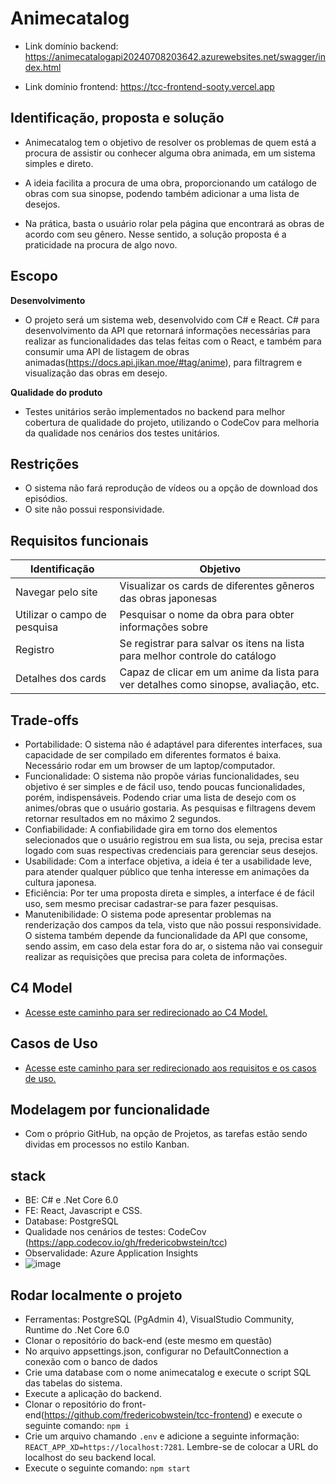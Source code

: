 # Animecatalog

- Link domínio backend: https://animecatalogapi20240708203642.azurewebsites.net/swagger/index.html
  
- Link domínio frontend: https://tcc-frontend-sooty.vercel.app

## Identificação, proposta e solução
- Animecatalog tem o objetivo de resolver os problemas de quem está a procura de assistir ou conhecer alguma obra animada, em um sistema simples e direto.

- A ideia facilita a procura de uma obra, proporcionando um catálogo de obras com sua sinopse, podendo também adicionar a uma lista de desejos.

- Na prática, basta o usuário rolar pela página que encontrará as obras de acordo com seu gênero. Nesse sentido, a solução proposta é a praticidade na procura de algo novo.


## Escopo

**Desenvolvimento**

- O projeto será um sistema web, desenvolvido com C# e React. C# para desenvolvimento da API que retornará informações necessárias para realizar as funcionalidades das telas feitas com o React, e também para consumir uma API de listagem de obras animadas(https://docs.api.jikan.moe/#tag/anime), para filtragrem e visualização das obras em desejo.

**Qualidade do produto**

- Testes unitários serão implementados no backend para melhor cobertura de qualidade do projeto, utilizando o CodeCov para melhoria da qualidade nos cenários dos testes unitários.

## Restrições

- O sistema não fará reprodução de vídeos ou a opção de download dos episódios.
- O site não possui responsividade.

## Requisitos funcionais

Identificação                | Objetivo                                                                                 |
---------------------------- | ---------------------------------------------------------------------------------------- |
Navegar pelo site            | Visualizar os cards de diferentes gêneros das obras japonesas                            |
Utilizar o campo de pesquisa | Pesquisar o nome da obra para obter informações sobre                                    |
Registro                     | Se registrar para salvar os itens na lista para melhor controle do catálogo              |
Detalhes dos cards           | Capaz de clicar em um anime da lista para ver detalhes como sinopse, avaliação, etc.     |


## Trade-offs

- Portabilidade: O sistema não é adaptável para diferentes interfaces, sua capacidade de ser compilado em diferentes formatos é baixa. Necessário rodar em um browser de um laptop/computador. 
- Funcionalidade: O sistema não propõe várias funcionalidades, seu objetivo é ser simples e de fácil uso, tendo poucas funcionalidades, porém, indispensáveis. Podendo criar uma lista de desejo com os animes/obras que o usuário gostaria. As pesquisas e filtragens devem retornar resultados em no máximo 2 segundos.
- Confiabilidade: A confiabilidade gira em torno dos elementos selecionados que o usuário registrou em sua lista, ou seja, precisa estar logado com suas respectivas credenciais para gerenciar seus desejos.
- Usabilidade: Com a interface objetiva, a ideia é ter a usabilidade leve, para atender qualquer público que tenha interesse em animações da cultura japonesa. 
- Eficiência: Por ter uma proposta direta e simples, a interface é de fácil uso, sem mesmo precisar cadastrar-se para fazer pesquisas. 
- Manutenibilidade: O sistema pode apresentar problemas na renderização dos campos da tela, visto que não possui responsividade. O sistema também depende da funcionalidade da API que consome, sendo assim, em caso dela estar fora do ar, o sistema não vai conseguir realizar as requisições que precisa para coleta de informações.

## C4 Model

- [Acesse este caminho para ser redirecionado ao C4 Model.](files/c4-model.md)

## Casos de Uso

- [Acesse este caminho para ser redirecionado aos requisitos e os casos de uso.](files/requirements-nonrequirementsl.md)

## Modelagem por funcionalidade
- Com o próprio GitHub, na opção de Projetos, as tarefas estão sendo dividas em processos no estilo Kanban.
## stack

- BE: C# e .Net Core 6.0
- FE:  React, Javascript e CSS.
- Database: PostgreSQL
- Qualidade nos cenários de testes: CodeCov (https://app.codecov.io/gh/fredericobwstein/tcc)
- Observalidade: Azure Application Insights
- ![image](https://github.com/fredericobwstein/tcc/assets/61890758/eb15cdbe-ee8e-42ef-9280-1d75d0e4f2bb)


## Rodar localmente o projeto
- Ferramentas: PostgreSQL (PgAdmin 4), VisualStudio Community, Runtime do .Net Core 6.0
- Clonar o repositório do back-end (este mesmo em questão)
- No arquivo appsettings.json, configurar no DefaultConnection a conexão com o banco de dados
- Crie uma database com o nome animecatalog e execute o script SQL das tabelas do sistema.
- Execute a aplicação do backend.
- Clonar o repositório do front-end(https://github.com/fredericobwstein/tcc-frontend) e execute o seguinte comando: `npm i`
- Crie um arquivo chamando `.env` e adicione a seguinte informação: `REACT_APP_XD=https://localhost:7281`. Lembre-se de colocar a URL do localhost do seu backend local.
- Execute o seguinte comando: `npm start`
